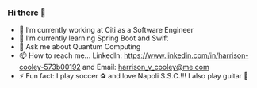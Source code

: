 ### Hi there 👋

- 🔭 I’m currently working at Citi as a Software Engineer
- 🌱 I’m currently learning Spring Boot and Swift
- 💬 Ask me about Quantum Computing
- 📫 How to reach me... LinkedIn: https://www.linkedin.com/in/harrison-cooley-573b00192 and Email: harrison_v_cooley@me.com
- ⚡ Fun fact: I play soccer ⚽️ and love Napoli S.S.C.!!! I also play guitar 🎸

<!--
**hvcooley/hvcooley** is a ✨ _special_ ✨ repository because its `README.md` (this file) appears on your GitHub profile.

Here are some ideas to get you started:

- 🔭 I’m currently working on ...
- 🌱 I’m currently learning ...
- 👯 I’m looking to collaborate on ...
- 🤔 I’m looking for help with ...
- 💬 Ask me about ...
- 📫 How to reach me: ...
- 😄 Pronouns: ...
- ⚡ Fun fact: ...
-->
